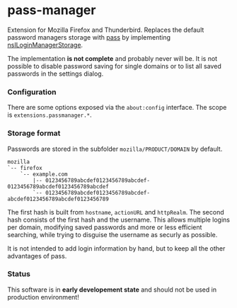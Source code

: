 pass-manager
============

Extension for Mozilla Firefox and Thunderbird.
Replaces the default password managers storage with
[pass](http://www.passwordstore.org/) by implementing
[nsILoginManagerStorage](https://developer.mozilla.org/en-US/docs/Mozilla/Tech/XPCOM/Reference/Interface/nsILoginManagerStorage).

The implementation **is not complete** and probably never will be. It is
not possible to disable password saving for single domains or to list all
saved passwords in the settings dialog.


### Configuration
There are some options exposed via the ``about:config`` interface. The scope
is ``extensions.passmanager.*``.


### Storage format
Passwords are stored in the subfolder ``mozilla/PRODUCT/DOMAIN`` by default.

```
mozilla
`-- firefox
    `-- example.com
        |-- 0123456789abcdef0123456789abcdef-0123456789abcdef0123456789abcdef
        `-- 0123456789abcdef0123456789abcdef-abcdef0123456789abcdef0123456789
```
The first hash is built from ``hostname``, ``actionURL`` and ``httpRealm``.
The second hash consists of the first hash and the username. This allows multiple
logins per domain, modifying saved passwords and more or less efficient searching,
while trying to disguise the username as securly as possible.

It is not intended to add login information by hand, but to keep all the other
advantages of pass.

### Status
This software is in **early developement state** and should not be used in
production environment!
